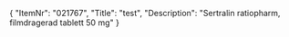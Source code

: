 {
  "ItemNr": "021767",
  "Title": "test",
  "Description": "Sertralin ratiopharm, filmdragerad tablett 50 mg"
}
